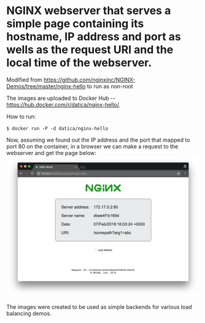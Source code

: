 
# NGINX webserver that serves a simple page containing its hostname, IP address and port as wells as the request URI and the local time of the webserver.

Modified from https://github.com/nginxinc/NGINX-Demos/tree/master/nginx-hello to run as non-root

The images are uploaded to Docker Hub -- https://hub.docker.com/r/datica/nginx-hello/.

How to run:
```
$ docker run -P -d datica/nginx-hello
```

Now, assuming we found out the IP address and the port that mapped to port 80 on the container, in a browser we can make a request to the webserver and get the page below: ![hello](hello.png)

The images were created to be used as simple backends for various load balancing demos.
